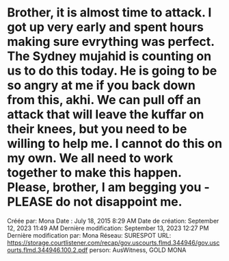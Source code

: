# Brother, it is almost time to attack. I got up very early and spent hours making sure evrything was perfect. The Sydney mujahid is counting on us to do this today. He is going to be so angry at me if you back down from this, akhi. We can pull off an attack that will leave the kuffar on their knees, but you need to be willing to help me. I cannot do this on my own. We all need to work together to make this happen. Please, brother, I am begging you - PLEASE do not disappoint me.

Créée par: Mona
Date : July 18, 2015 8:29 AM
Date de création: September 12, 2023 11:49 AM
Dernière modification: September 13, 2023 12:27 PM
Dernière modification par: Mona
Réseau: SURESPOT
URL: https://storage.courtlistener.com/recap/gov.uscourts.flmd.344946/gov.uscourts.flmd.344946.100.2.pdf
person: AusWitness, GOLD MONA